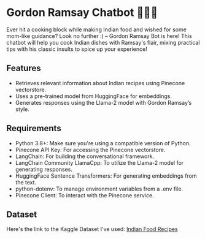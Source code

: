 # Gordon Ramsay Chatbot 👨🏻‍🍳

Ever hit a cooking block while making Indian food and wished for some mom-like guidance? Look no further :) – Gordon Ramsay Bot is here! This chatbot will help you cook Indian dishes with Ramsay's flair, mixing practical tips with his classic insults to spice up your experience! 

## Features
- Retrieves relevant information about Indian recipes using Pinecone vectorstore.
- Uses a pre-trained model from HuggingFace for embeddings.
- Generates responses using the Llama-2 model with Gordon Ramsay’s style.
  
## Requirements
- Python 3.8+: Make sure you're using a compatible version of Python.
- Pinecone API Key: For accessing the Pinecone vectorstore.
- LangChain: For building the conversational framework.
- LangChain Community LlamaCpp: To utilize the Llama-2 model for generating responses.
- HuggingFace Sentence Transformers: For generating embeddings from the text.
- python-dotenv: To manage environment variables from a .env file.
- Pinecone Client: To interact with the Pinecone service.

## Dataset
Here's the link to the Kaggle Dataset I've used: [Indian Food Recipes](https://www.kaggle.com/datasets/sooryaprakash12/cleaned-indian-recipes-dataset)
